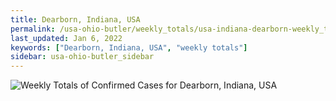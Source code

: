 ```yaml
---
title: Dearborn, Indiana, USA
permalink: /usa-ohio-butler/weekly_totals/usa-indiana-dearborn-weekly_totals.html
last_updated: Jan 6, 2022
keywords: ["Dearborn, Indiana, USA", "weekly totals"]
sidebar: usa-ohio-butler_sidebar
---
```


![Weekly Totals of Confirmed Cases for Dearborn, Indiana, USA](/covid_tracker/images/graphs/usa-indiana-dearborn-weekly_totals_graph.png)
